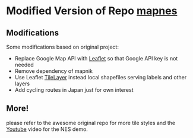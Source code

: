 # Modified Version of Repo [mapnes](https://github.com/ciciplusplus/mapnes)

## Modifications

Some modifications based on original project:

- Replace Google Map API with [Leaflet](https://leafletjs.com/) so that Google API key is not needed
- Remove dependency of mapnik
- Use Leaflet [TileLayer](https://leafletjs.com/examples/map-panes/) instead local shapefiles serving labels and other layers
- Add cycling routes in Japan just for own interest

## More!

please refer to the awesome original repo for more tile styles and the [Youtube](https://www.youtube.com/watch?v=5vcPnk-6saw) video for the NES demo.
